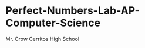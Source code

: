 Perfect-Numbers-Lab-AP-Computer-Science
=======================================

Mr. Crow Cerritos High School
